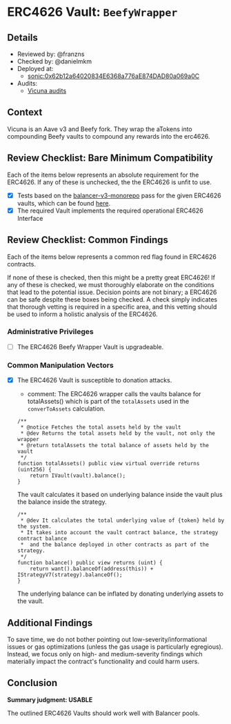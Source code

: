 # ERC4626 Vault: `BeefyWrapper`

## Details
- Reviewed by: @franzns
- Checked by: @danielmkm
- Deployed at:
    - [sonic:0x62b12a64020834E6368a776aE874DAD80a069a0C](https://sonicscan.org/address/0x62b12a64020834E6368a776aE874DAD80a069a0C#code)
- Audits:
    - [Vicuna audits](https://github.com/VicunaFinance-com/Audits)


## Context
Vicuna is an Aave v3 and Beefy fork. They wrap the aTokens into compounding Beefy vaults to compound any rewards into the erc4626. 

## Review Checklist: Bare Minimum Compatibility
Each of the items below represents an absolute requirement for the ERC4626. If any of these is unchecked, the the ERC4626 is unfit to use.

- [x] Tests based on the [balancer-v3-monorepo](https://github.com/balancer/balancer-v3-monorepo/tree/main/pkg/vault/test/foundry/fork) pass for the given ERC4626 vaults, which can be found [here](https://github.com/balancer/balancer-v3-erc4626-tests/blob/main/test/sonic/).
- [x] The required Vault implements the required operational ERC4626 Interface

## Review Checklist: Common Findings
Each of the items below represents a common red flag found in ERC4626 contracts.

If none of these is checked, then this might be a pretty great ERC4626! If any of these is checked, we must thoroughly elaborate on the conditions that lead to the potential issue. Decision points are not binary; a ERC4626 can be safe despite these boxes being checked. A check simply indicates that thorough vetting is required in a specific area, and this vetting should be used to inform a holistic analysis of the ERC4626.

### Administrative Privileges
- [ ] The ERC4626 Beefy Wrapper Vault is upgradeable. 

### Common Manipulation Vectors
- [x] The ERC4626 Vault is susceptible to donation attacks.
    - comment: The ERC4626 wrapper calls the vaults balance for totalAssets() which is part of the `totalAssets` used in the `converToAssets` calculation.

    ```solidity
    /**
     * @notice Fetches the total assets held by the vault
     * @dev Returns the total assets held by the vault, not only the wrapper
     * @return totalAssets the total balance of assets held by the vault
     */
    function totalAssets() public view virtual override returns (uint256) {
        return IVault(vault).balance();
    }
    ```
    The vault calculates it based on underlying balance inside the vault plus the balance inside the strategy.
    ```solidity
    /**
     * @dev It calculates the total underlying value of {token} held by the system.
     * It takes into account the vault contract balance, the strategy contract balance
     *  and the balance deployed in other contracts as part of the strategy.
     */
    function balance() public view returns (uint) {
        return want().balanceOf(address(this)) + IStrategyV7(strategy).balanceOf();
    }
    ```

    The underlying balance can be inflated by donating underlying assets to the vault.


## Additional Findings
To save time, we do not bother pointing out low-severity/informational issues or gas optimizations (unless the gas usage is particularly egregious). Instead, we focus only on high- and medium-severity findings which materially impact the contract's functionality and could harm users.

## Conclusion
**Summary judgment: USABLE**

The outlined ERC4626 Vaults should work well with Balancer pools.